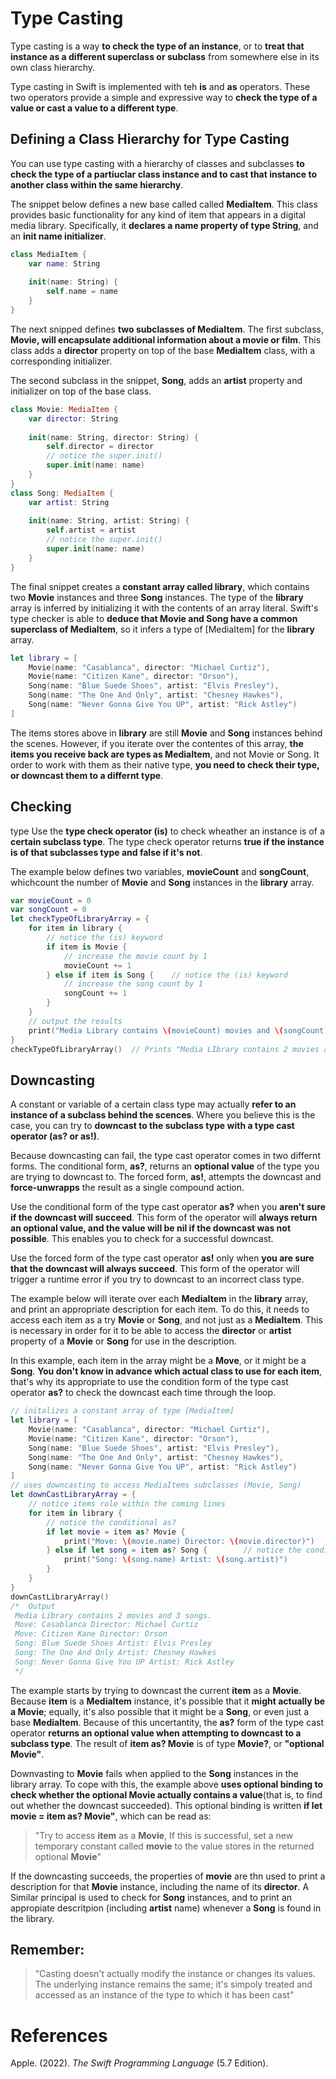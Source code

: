 # Type Casting

Type casting is a way **to check the type of an instance**, or to **treat that instance as a different superclass or subclass** from somewhere else in its own class hierarchy. 

Type casting in Swift is implemented with teh **is** and **as** operators. These two operators provide a simple and expressive way to **check the type of a value or cast a value to a different type**. 

## Defining a Class Hierarchy for Type Casting 
You can use type casting with a hierarchy of classes and subclasses **to check the type of a partiuclar class instance and to cast that instance to another class within the same hierarchy**. 

The snippet below defines a new base called called **MediaItem**. This class provides basic functionality for any kind of item that appears in a digital media library. Specifically, it **declares a name property of type String**, and an **init name initializer**. 

``` swift 
class MediaItem {
    var name: String
    
    init(name: String) {
        self.name = name
    }
}
``` 

The next snipped defines **two subclasses of MediaItem**. The first subclass, **Movie, will encapsulate additional information about a movie or film**. This class adds a **director** property on top of the base **MediaItem** class, with a corresponding initializer. 

The second subclass in the snippet, **Song**, adds an **artist** property and initializer on top of the base class. 

``` swift 
class Movie: MediaItem {
    var director: String
    
    init(name: String, director: String) {
        self.director = director
        // notice the super.init()
        super.init(name: name)
    }
}
class Song: MediaItem {
    var artist: String
    
    init(name: String, artist: String) {
        self.artist = artist
        // notice the super.init()
        super.init(name: name)
    }
}
``` 

The final snippet creates a **constant array called library**, which contains two **Movie** instances and three **Song** instances. The type of the **library** array is inferred by initializing it with the contents of an array literal. Swift's type checker is able to **deduce that Movie and Song have a common superclass of MediaItem**, so it infers a type of [MediaItem] for the **library** array. 

``` swift 
let library = [
    Movie(name: "Casablanca", director: "Michael Curtiz"),
    Movie(name: "Citizen Kane", director: "Orson"),
    Song(name: "Blue Suede Shoes", artist: "Elvis Presley"),
    Song(name: "The One And Only", artist: "Chesney Hawkes"),
    Song(name: "Never Gonna Give You UP", artist: "Rick Astley")
]
``` 

The items stores above in **library** are still **Movie** and **Song** instances behind the scenes. However, if you iterate over the contentes of this array, **the items you receive back are types as MediaItem**, and not Movie or Song. It order to work with them as their native type, **you need to check their type, or downcast them to a differnt type**. 

## Checking 
type 
Use the **type check operator (is)** to check wheather an instance is of a **certain subclass type**. The type check operator returns **true if the instance is of that subclasses type and false if it's not**. 

The example below defines two variables, **movieCount** and **songCount**, whichcount the number of **Movie** and **Song** instances in the **library** array. 

``` swift
var movieCount = 0
var songCount = 0
let checkTypeOfLibraryArray = {
    for item in library {
        // notice the (is) keyword
        if item is Movie {
            // increase the movie count by 1
            movieCount += 1
        } else if item is Song {    // notice the (is) keyword
            // increase the song count by 1
            songCount += 1
        }
    }
    // output the results
    print("Media Library contains \(movieCount) movies and \(songCount) songs.")
}
checkTypeOfLibraryArray()  // Prints "Media LIbrary contains 2 movies and 3 songs."
``` 

## Downcasting 
A constant or variable of a certain class type may actually **refer to an instance of a subclass behind the scences**. Where you believe this is the case, you can try to **downcast to the subclass type with a type cast operator (as? or as!)**. 

Because downcasting can fail, the type cast operator comes in two differnt forms. The conditional form, **as?**, returns an **optional value** of the type you are trying to downcast to. The forced form, **as!**, attempts the downcast and **force-unwrapps** the result as a single compound action. 

Use the conditional form of the type cast operator **as?** when you **aren't sure if the downcast will succeed**. This form of the operator will **always return an optional value, and the value will be nil if the downcast was not possible**. This enables you to check for a successful downcast. 

Use the forced form of the type cast operator **as!** only when **you are sure that the downcast will always succeed**. This form of the operator will trigger a runtime error if you try to downcast to an incorrect class type. 

The example below will iterate over each **MediaItem** in  the **library** array, and print an appropriate description for each item. To do this, it needs to access each item as a try **Movie** or **Song**, and not just as a **MediaItem**. This is necessary in order for it to be able to access the **director** or **artist** property of a **Movie** or **Song** for use in the description. 

In this example, each item in the array  might be a **Move**, or it might be a **Song**. **You don't know in advance which actual class to use for each item**, that's why its appropriate to use the condition form of the type cast operator **as?** to check the downcast each time through the loop. 

``` swift 
// initalizes a constant array of type [MediaItem]
let library = [
    Movie(name: "Casablanca", director: "Michael Curtiz"),
    Movie(name: "Citizen Kane", director: "Orson"),
    Song(name: "Blue Suede Shoes", artist: "Elvis Presley"),
    Song(name: "The One And Only", artist: "Chesney Hawkes"),
    Song(name: "Never Gonna Give You UP", artist: "Rick Astley")
]
// uses downcasting to access MediaItems subclasses (Movie, Song) 
let downCastLibraryArray = {
    // notice items role within the coming lines
    for item in library {
        // notice the conditional as?
        if let movie = item as? Movie {
            print("Move: \(movie.name) Director: \(movie.director)")
        } else if let song = item as? Song {        // notice the conditional as?
            print("Song: \(song.name) Artist: \(song.artist)")
        }
    }
}
downCastLibraryArray()
/*  Output
 Media Library contains 2 movies and 3 songs.
 Move: Casablanca Director: Michael Curtiz
 Move: Citizen Kane Director: Orson
 Song: Blue Suede Shoes Artist: Elvis Presley
 Song: The One And Only Artist: Chesney Hawkes
 Song: Never Gonna Give You UP Artist: Rick Astley
 */
``` 

The example starts by trying to downcast the current **item** as a **Movie**. Because **item** is a **MediaItem** instance, it's possible that it **might actually be a Movie**; equally, it's also possible that it might be a **Song**, or even just a base **MediaItem**. Because of this uncertantity, the **as?** form of the type cast operator **returns an optional value when attempting to downcast to a subclass type**. The result of **item as? Movie** is of type **Movie?**, or **"optional Movie"**. 

Downvasting to **Movie** fails when applied to the **Song** instances in the library array. To cope with this, the example above **uses optional binding to check whether the optional Movie actually contains a value**(that is, to find out whether the downcast succeeded). This optional binding is written **if let movie = item as? Movie"**, which can be read as: 
> "Try to access **item** as a **Movie**, If this is successful, set a new temporary constant called **movie** to the value stores in the returned optional **Movie**" 

If the downcasting succeeds, the properties of **movie** are thn used to print a description for that **Movie** instance, including the name of its **director**. A Similar principal is used to check for **Song** instances, and to print an appropiate descritpion (including **artist** name) whenever a **Song** is found in the library. 

## Remember: 
> "Casting doesn't actually modify the instance or changes its values. The underlying instance remains the same; it's simpoly treated and accessed as an instance of the type to which it has been cast"

# References 
Apple. (2022). *The Swift Programming Language* (5.7 Edition). 


